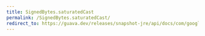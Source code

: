 ```yaml
---
title: SignedBytes.saturatedCast
permalink: /SignedBytes.saturatedCast/
redirect_to: https://guava.dev/releases/snapshot-jre/api/docs/com/google/common/primitives/SignedBytes.html#saturatedCast-long-
---
```

